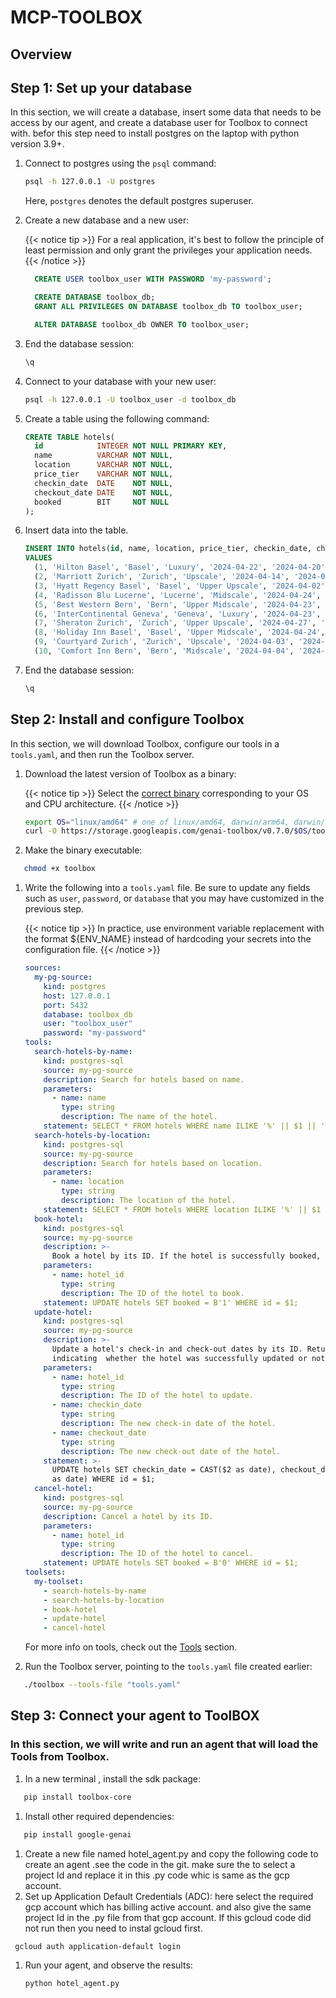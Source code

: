 # MCP-TOOLBOX

## Overview

## Step 1: Set up your database

In this section, we will create a database, insert some data that needs to be
access by our agent, and create a database user for Toolbox to connect with. befor this step need to install postgres on the laptop with python version 3.9+.

1. Connect to postgres using the `psql` command:

   ```bash
   psql -h 127.0.0.1 -U postgres
   ```

   Here, `postgres` denotes the default postgres superuser.

1. Create a new database and a new user:

   {{< notice tip >}}
   For a real application, it's best to follow the principle of least permission
   and only grant the privileges your application needs.
   {{< /notice >}}

   ```sql
     CREATE USER toolbox_user WITH PASSWORD 'my-password';

     CREATE DATABASE toolbox_db;
     GRANT ALL PRIVILEGES ON DATABASE toolbox_db TO toolbox_user;

     ALTER DATABASE toolbox_db OWNER TO toolbox_user;
   ```

1. End the database session:

   ```bash
   \q
   ```

1. Connect to your database with your new user:

   ```bash
   psql -h 127.0.0.1 -U toolbox_user -d toolbox_db
   ```

1. Create a table using the following command:

   ```sql
   CREATE TABLE hotels(
     id            INTEGER NOT NULL PRIMARY KEY,
     name          VARCHAR NOT NULL,
     location      VARCHAR NOT NULL,
     price_tier    VARCHAR NOT NULL,
     checkin_date  DATE    NOT NULL,
     checkout_date DATE    NOT NULL,
     booked        BIT     NOT NULL
   );
   ```

1. Insert data into the table.

   ```sql
   INSERT INTO hotels(id, name, location, price_tier, checkin_date, checkout_date, booked)
   VALUES
     (1, 'Hilton Basel', 'Basel', 'Luxury', '2024-04-22', '2024-04-20', B'0'),
     (2, 'Marriott Zurich', 'Zurich', 'Upscale', '2024-04-14', '2024-04-21', B'0'),
     (3, 'Hyatt Regency Basel', 'Basel', 'Upper Upscale', '2024-04-02', '2024-04-20', B'0'),
     (4, 'Radisson Blu Lucerne', 'Lucerne', 'Midscale', '2024-04-24', '2024-04-05', B'0'),
     (5, 'Best Western Bern', 'Bern', 'Upper Midscale', '2024-04-23', '2024-04-01', B'0'),
     (6, 'InterContinental Geneva', 'Geneva', 'Luxury', '2024-04-23', '2024-04-28', B'0'),
     (7, 'Sheraton Zurich', 'Zurich', 'Upper Upscale', '2024-04-27', '2024-04-02', B'0'),
     (8, 'Holiday Inn Basel', 'Basel', 'Upper Midscale', '2024-04-24', '2024-04-09', B'0'),
     (9, 'Courtyard Zurich', 'Zurich', 'Upscale', '2024-04-03', '2024-04-13', B'0'),
     (10, 'Comfort Inn Bern', 'Bern', 'Midscale', '2024-04-04', '2024-04-16', B'0');
   ```

1. End the database session:

   ```bash
   \q
   ```

## Step 2: Install and configure Toolbox

In this section, we will download Toolbox, configure our tools in a
`tools.yaml`, and then run the Toolbox server.

1. Download the latest version of Toolbox as a binary:

   {{< notice tip >}}
   Select the
   [correct binary](https://github.com/googleapis/genai-toolbox/releases)
   corresponding to your OS and CPU architecture.
   {{< /notice >}}
     <!-- {x-release-please-start-version} -->

   ```bash
   export OS="linux/amd64" # one of linux/amd64, darwin/arm64, darwin/amd64, or windows/amd64
   curl -O https://storage.googleapis.com/genai-toolbox/v0.7.0/$OS/toolbox
   ```

     <!-- {x-release-please-end} -->

1. Make the binary executable:

```bash
   chmod +x toolbox
```

1. Write the following into a `tools.yaml` file. Be sure to update any fields
   such as `user`, `password`, or `database` that you may have customized in the
   previous step.

   {{< notice tip >}}
   In practice, use environment variable replacement with the format ${ENV_NAME}
   instead of hardcoding your secrets into the configuration file.
   {{< /notice >}}

   ```yaml
   sources:
     my-pg-source:
       kind: postgres
       host: 127.0.0.1
       port: 5432
       database: toolbox_db
       user: "toolbox_user"
       password: "my-password"
   tools:
     search-hotels-by-name:
       kind: postgres-sql
       source: my-pg-source
       description: Search for hotels based on name.
       parameters:
         - name: name
           type: string
           description: The name of the hotel.
       statement: SELECT * FROM hotels WHERE name ILIKE '%' || $1 || '%';
     search-hotels-by-location:
       kind: postgres-sql
       source: my-pg-source
       description: Search for hotels based on location.
       parameters:
         - name: location
           type: string
           description: The location of the hotel.
       statement: SELECT * FROM hotels WHERE location ILIKE '%' || $1 || '%';
     book-hotel:
       kind: postgres-sql
       source: my-pg-source
       description: >-
         Book a hotel by its ID. If the hotel is successfully booked, returns a NULL, raises an error if not.
       parameters:
         - name: hotel_id
           type: string
           description: The ID of the hotel to book.
       statement: UPDATE hotels SET booked = B'1' WHERE id = $1;
     update-hotel:
       kind: postgres-sql
       source: my-pg-source
       description: >-
         Update a hotel's check-in and check-out dates by its ID. Returns a message
         indicating  whether the hotel was successfully updated or not.
       parameters:
         - name: hotel_id
           type: string
           description: The ID of the hotel to update.
         - name: checkin_date
           type: string
           description: The new check-in date of the hotel.
         - name: checkout_date
           type: string
           description: The new check-out date of the hotel.
       statement: >-
         UPDATE hotels SET checkin_date = CAST($2 as date), checkout_date = CAST($3
         as date) WHERE id = $1;
     cancel-hotel:
       kind: postgres-sql
       source: my-pg-source
       description: Cancel a hotel by its ID.
       parameters:
         - name: hotel_id
           type: string
           description: The ID of the hotel to cancel.
       statement: UPDATE hotels SET booked = B'0' WHERE id = $1;
   toolsets:
     my-toolset:
       - search-hotels-by-name
       - search-hotels-by-location
       - book-hotel
       - update-hotel
       - cancel-hotel
   ```

   For more info on tools, check out the [Tools](../../resources/tools/_index.md) section.

1. Run the Toolbox server, pointing to the `tools.yaml` file created earlier:

```bash
   ./toolbox --tools-file "tools.yaml"
```

## Step 3: Connect your agent to ToolBOX

### In this section, we will write and run an agent that will load the Tools from Toolbox.

1. In a new terminal , install the sdk package:

```bash
   pip install toolbox-core
```

1. Install other required dependencies:

```bash
   pip install google-genai
```

1. Create a new file named hotel_agent.py and copy the following code to create an agent .see the code in the git. make sure the to select a project Id and replace it in this .py code whic is same as the gcp account.
1. Set up Application Default Credentials (ADC): here select the required gcp account which has billing active account. and also give the same project Id in the .py file from that gcp account. If this gcloud code did not run then you need to instal gcloud first.

```bash
 gcloud auth application-default login
```

1. Run your agent, and observe the results:

   ```bash
   python hotel_agent.py
   ```
